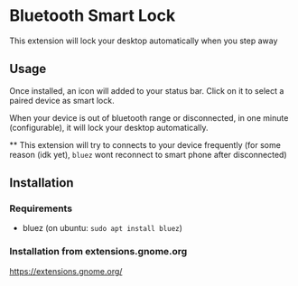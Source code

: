 # Bluetooth Smart Lock

This extension will lock your desktop automatically when you step away

## Usage

Once installed, an icon will added to your status bar. Click on it to select a paired device as smart lock.

When your device is out of bluetooth range or disconnected, in one minute (configurable), it will lock your desktop automatically.

** This extension will try to connects to your device frequently (for some reason (idk yet), `bluez` wont reconnect to smart phone after disconnected)

## Installation

### Requirements

 * bluez (on ubuntu: `sudo apt install bluez`)

### Installation from extensions.gnome.org

https://extensions.gnome.org/
